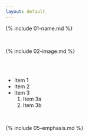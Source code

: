 ```yaml
---
layout: default
---
```


{% include 01-name.md %}

<br>

{% include 02-image.md %}

<br>

<br>

- Item 1
- Item 2
- Item 3
   1. Item 3a
   2. Item 3b

<br>

{% include 05-emphasis.md %}
